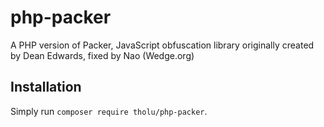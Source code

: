 php-packer
==========

A PHP version of Packer, JavaScript obfuscation library originally created by Dean Edwards, fixed by Nao (Wedge.org)

## Installation

Simply run `composer require tholu/php-packer`.

